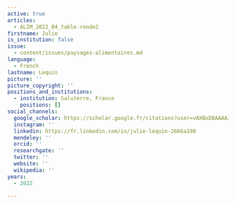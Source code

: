 ```yaml
---
active: true
articles:
  - ALIM_2022_04_table-ronde2
firstname: Julie
is_institution: false
issue:
  - content/issues/paysages-alimentaires.md
language:
  - French
lastname: Lequin
picture: ''
picture_copyright: ''
positions_and_institutions:
  - institution: Saluterre, France
    positions: []
social_channels:
  google_scholar: https://scholar.google.fr/citations?user=vAXBxD8AAAAJ&hl=fr
  instagram: ''
  linkedin: https://fr.linkedin.com/in/julie-lequin-2666a198
  mendeley: ''
  orcid: ''
  researchgate: ''
  twitter: ''
  website: ''
  wikipedia: ''
years:
  - 2022

---
```

